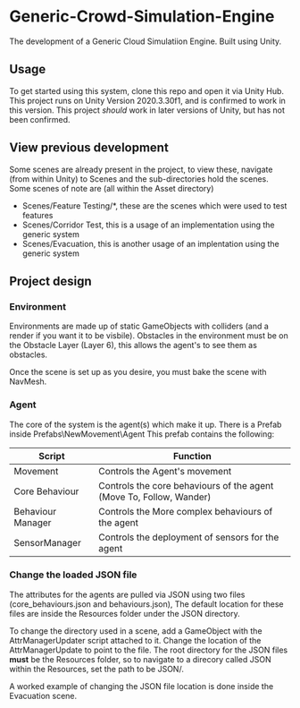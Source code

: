# Generic-Crowd-Simulation-Engine
The development of a Generic Cloud Simulatiion Engine. Built using Unity.

## Usage
To get started using this system, clone this repo and open it via Unity Hub.
This project runs on Unity Version 2020.3.30f1, and is confirmed to work in this version.
This project _should_ work in later versions of Unity, but has not been confirmed.

## View previous development
Some scenes are already present in the project, to view these, navigate (from within Unity) to Scenes and the sub-directories hold the scenes.
Some scenes of note are (all within the Asset directory)
* Scenes/Feature Testing/\*, these are the scenes which were used to test features
* Scenes/Corridor Test, this is a usage of an implementation using the generic system
* Scenes/Evacuation, this is another usage of an implentation using the generic system

## Project design

### Environment
Environments are made up of static GameObjects with colliders (and a render if you want it to be visbile).
Obstacles in the environment must be on the Obstacle Layer (Layer 6), this allows the agent's to see them as obstacles.

Once the scene is set up as you desire, you must bake the scene with NavMesh.

### Agent
The core of the system is the agent(s) which make it up.
There is a Prefab inside Prefabs\NewMovement\Agent
This prefab contains the following:

Script | Function
----------|----------
Movement | Controls the Agent's movement
Core Behaviour | Controls the core behaviours of the agent (Move To, Follow, Wander)
Behaviour Manager | Controls the More complex behaviours of the agent
SensorManager | Controls the deployment of sensors for the agent

### Change the loaded JSON file
The attributes for the agents are pulled via JSON using two files (core_behaviours.json and behaviours.json),
The default location for these files are inside the Resources folder under the JSON directory.

To change the directory used in a scene, add a GameObject with the AttrManagerUpdater script attached to it.
Change the location of the AttrManagerUpdate to point to the file.
The root directory for the JSON files **must** be the Resources folder, so to navigate to a direcory called JSON within the Resources, set the path to be JSON/.

A worked example of changing the JSON file location is done inside the Evacuation scene.
